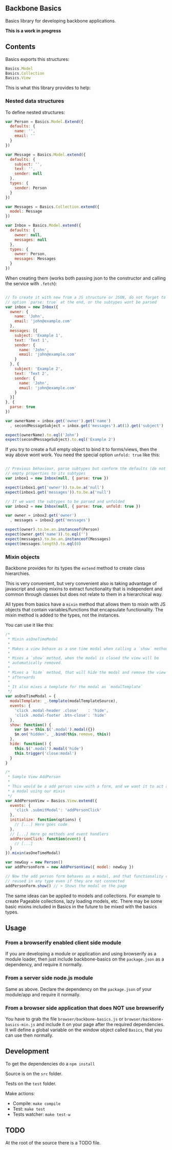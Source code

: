
## Backbone Basics

Basics library for developing backbone applications.

**This is a work in progress**

## Contents

Basics exports this structures:

```javascript
Basics.Model
Basics.Collection
Basics.View
```

This is what this library provides to help:

### Nested data structures

To define nested structures:

```javascript
var Person = Basics.Model.Extend({
  defaults: {
    name: '',
    email: ''
  }
})

var Message = Basics.Model.extend({
  defaults: {
    subject: '',
    text: '',
    sender: null
  },
  types: {
    sender: Person
  }
})

var Messages = Basics.Collection.extend({
  model: Message
})

var Inbox = Basics.Model.extend({
  defaults: {
    owner: null,
    messages: null
  },
  types: {
    owner: Person,
    messages: Messages
  }
})
```

When creating them (works both passing json to the constructor and calling the
service with `.fetch`):

```javascript

// To create it with new from a JS structure or JSON, do not forget to pass the
// option `parse: true` at the end, or the subtypes wont be parsed
var inbox = new Inbox({
  owner: {
    name: 'John',
    email: 'john@example.com'
  },
  messages: [{
    subject: 'Example 1',
    text: 'Text 1',
    sender: {
      name: 'John',
      email: 'john@example.com'
    }
  }, {
    subject: 'Example 2',
    text: 'Text 2',
    sender: {
      name: 'John',
      email: 'john@example.com'
    }
  }]
}, {
  parse: true
})

var ownerName = inbox.get('owner').get('name')
  , secondMessageSubject = inbox.get('messages').at(1).get('subject')

expect(ownerName).to.eql('John')
expect(secondMessageSubject).to.eql('Example 2')
```

If you try to create a full empty object to bind it to forms/views, then the
way above wont work. You need the special option `unfold: true` like this:

```javascript

// Previous behaviour, parse subtypes but conform the defaults (do not expand
// empty properties to its subtypes
var inbox1 = new Inbox(null, { parse: true })

expect(inbox1.get('owner')).to.be.a('null')
expect(inbox1.get('messages')).to.be.a('null')

// If we want the subtypes to be parsed and unfolded
var inbox2 = new Inbox(null, { parse: true, unfold: true })

var owner = inbox2.get('owner')
  , messages = inbox2.get('messages')

expect(owner).to.be.an.instanceof(Person)
expect(owner.get('name')).to.eql('')
expect(messages).to.be.an.instanceof(Messages)
expect(messages.length).to.eql(0)
```

### Mixin objects

Backbone provides for its types the `extend` method to create class
hierarchies.

This is very convenient, but very convenient also is taking advantage of
javascript and using mixins to extract functionality that is independent and
common through classes but does not relate to them in a hierarchical way.

All types from basics have a `mixin` method that allows them to mixin with JS
objects that contain variables/functions that encapsulate functionality. The
mixin method is added to the types, not the instances.

You can use it like this:

```javascript
/*
 * Mixin asOneTimeModal
 *
 * Makes a view behave as a one time modal when calling a `show` method.
 *
 * Mixes a `show` method, when the modal is closed the view will be
 * automatically removed.
 *
 * Mixes a `hide` method, that will hide the modal and remove the view
 * afterwards
 *
 * It also mixes a template for the modal as `modalTemplate`
 */
var asOneTimeModal = {
  modalTemplate: _.template(modalTemplateSource),
  events: {
    'click .modal-header .close'    : 'hide',
    'click .modal-footer .btn-close': 'hide'
  },
  show: function() {
    var $m = this.$('.modal').modal({})
    $m.on('hidden', _.bind(this.remove, this))
  },
  hide: function() {
    this.$('.modal').modal('hide')
    this.trigger('close:modal')
  }
}

/*
 * Sample View AddPerson
 *
 * This would be a add person view with a form, and we want it to act as
 * a modal using our mixin
 */
var AddPersonView = Basics.View.extend({
  events: {
    'click .submitModal': 'addPersonClick'
  },
  initialize: function(options) {
    // [...] Here goes code
  },
  // [...] Here go methods and event handlers
  addPersonClick: function(event) {
    // [...]
  }
}).mixin(asOneTimeModal)

var newGuy = new Person()
var addPersonForm = new AddPersonView({ model: newGuy })

// Now the add person form behaves as a modal, and that functionality can be
// reused in any type even if they are not connected
addPersonForm.show() // > Shows the modal on the page
```

The same ideas can be applied to models and collections. For example to create
Pageable collections, lazy loading models, etc. There may be some basic mixins
included in Basics in the future to be mixed with the basics types.

## Usage

### From a browserify enabled client side module

If you are developing a module or application and using browserify as a module
loader, then just include backbone-basics on the `package.json` as a
dependency, and require it normally.

### From a server side node.js module

Same as above. Declare the dependency on the `package.json` of your module/app
and require it normally.

### From a browser side application that does NOT use browserify

You have to grab the file `browser/backbone-basics.js` or
`browser/backbone-basics-min.js` and include it on your page after the
required dependencies. It will define a global variable on the window object
called `Basics`, that you can use then normally.

## Development

To get the dependencies do a `npm install`

Source is on the `src` folder.

Tests on the `test` folder.

Make actions:
* Compile: `make compile`
* Test: `make test`
* Tests watcher: `make test-w`

## TODO

At the root of the source there is a TODO file.

